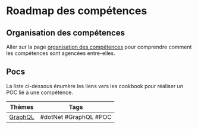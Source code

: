 # Roadmap des compétences

## Organisation des compétences

Aller sur la page [organisation des compétences](1%20-%20Organisation%20des%20compétences.md) pour comprendre comment les compétences sont agencées entre-elles.

## Pocs

La liste ci-dessous énumère les liens vers les cookbook pour réaliser un POC lié à une compétence.

| Thèmes | Tags |
|--|--|
| [GraphQL](themes/GraphQL/GraphQL.md) | #dotNet #GraphQL #POC |
